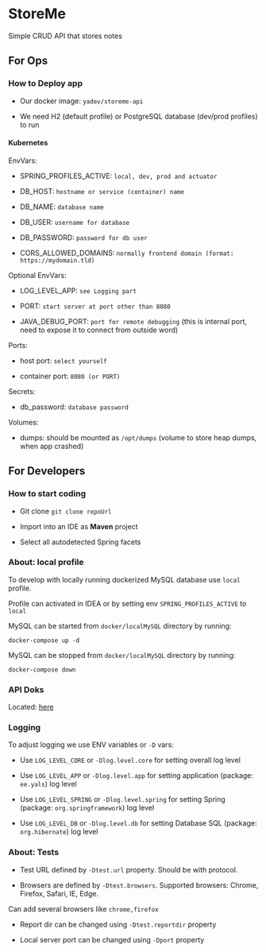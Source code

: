 # StoreMe
Simple CRUD API that stores notes

## For Ops
### How to Deploy app

* Our docker image: `yadev/storeme-api`

* We need H2 (default profile) or PostgreSQL database (dev/prod profiles) to run

#### Kubernetes

EnvVars: 

* SPRING_PROFILES_ACTIVE: `local, dev, prod and actuator`

* DB_HOST: `hostname or service (container) name`

* DB_NAME: `database name`

* DB_USER: `username for database`

* DB_PASSWORD: `password for db user`

* CORS_ALLOWED_DOMAINS: `normally frontend domain (format: https://mydomain.tld)`

Optional EnvVars: 

* LOG_LEVEL_APP: `see Logging part`

* PORT: `start server at port other than 8080 `

* JAVA_DEBUG_PORT: `port for remote debugging` (this is internal port, need to expose it to connect from outside word)

Ports: 

* host port: `select yourself`

* container port: `8080 (or PORT)`

Secrets:

* db_password: `database password`

Volumes:

* dumps: should be mounted as `/opt/dumps` (volume to store heap dumps, when app crashed)

## For Developers
### How to start coding

* Git clone ``` git clone repoUrl ```

* Import into an IDE as **Maven** project

* Select all autodetected Spring facets

### About: local profile
To develop with locally running dockerized MySQL database use `local` profile.

Profile can activated in IDEA or by setting env `SPRING_PROFILES_ACTIVE` to `local`

MySQL can be started from `docker/localMySQL` directory by running:

```shell script
docker-compose up -d
``` 

MySQL can be stopped from `docker/localMySQL` directory by running:

```shell script
docker-compose down
```

### API Doks
Located: [here](http://localhost:8080/api.html)

### Logging
To adjust logging we use ENV variables or `-D` vars: 

* Use `LOG_LEVEL_CORE` or `-Dlog.level.core` for setting overall log level

* Use `LOG_LEVEL_APP` or `-Dlog.level.app` for setting application (package: `ee.yals`) log level

* Use `LOG_LEVEL_SPRING` or `-Dlog.level.spring` for setting Spring (package: `org.springframework`) log level

* Use `LOG_LEVEL_DB` or `-Dlog.level.db` for setting Database SQL (package: `org.hibernate`) log level

### About: Tests
* Test URL defined by `-Dtest.url` property. Should be with protocol.
  
* Browsers are defined by `-Dtest.browsers`. Supported browsers: Chrome, Firefox, Safari, IE, Edge. 

Can add several browsers like `chrome,firefox`

* Report dir can be changed using `-Dtest.reportdir` property

* Local server port can be changed using `-Dport` property
